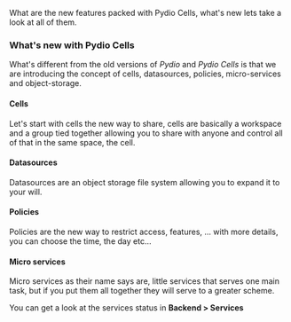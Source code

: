 What are the new features packed with Pydio Cells, what's new lets take a look at all of them.

### What's new with Pydio Cells

What's different from the old versions of *Pydio* and *Pydio Cells* is that we are introducing the concept of cells, datasources, policies, micro-services and object-storage.

#### Cells

Let's start with cells the new way to share, cells are basically a workspace and a group tied together allowing you to share with anyone and control all of that in the same space, the cell.

#### Datasources

Datasources are an object storage file system allowing you to expand it to your will.

#### Policies

Policies are the new way to restrict access, features, ... with more details, you can choose the time, the day etc...

#### Micro services

Micro services as their name says are, little services that serves one main task, but if you put them all together they will serve to a greater scheme.

You can get a look at the services status in **Backend > Services**
